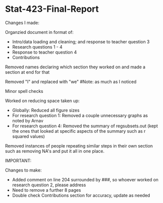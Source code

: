 # Stat-423-Final-Report

Changes I made:

Organzied document in format of:
   - Intro/data loading and cleaning; and response to teacher question 3
   - Research questions 1 - 4
   - Response to teacher question 4
   - Contributions

Removed names declaring which section they worked on and made a section at end for that

Removed "I" and replaced with "we" #Note: as much as I noticed

Minor spell checks

Worked on reducing space taken up:
  - Globally: Reduced all figure sizes
  - For research question 1: Removed a couple unnecessary graphs as noted by Arnav
  - For research question 4: Removed the summary of regsubsets.out (kept the ones that looked at specific aspects of the summary such as r squared values)

Removed instances of people repeating similar steps in their own section such as removing NA's and put it all in one place.


IMPORTANT:

Changes to make:

   - Added comment on line 204 surrounded by ###, so whoever worked on research question 2, please address
   - Need to remove a further 8 pages
   - Double check Contributions section for accuracy, update as needed
